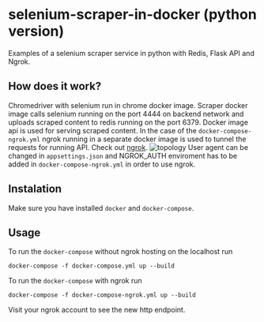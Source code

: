 # selenium-scraper-in-docker (python version)
Examples of a selenium scraper service in python with Redis, Flask API and Ngrok.

## How does it work?
Chromedriver with selenium run in chrome docker image. Scraper docker image calls selenium running on the port 4444 on backend network and uploads scraped content to redis running on the port 6379. Docker image api is used for serving scraped content. In the case of the `docker-compose-ngrok.yml` ngrok running in a separate docker image is used to tunnel the requests for running API. Check out [ngrok](https://ngrok.com/).
![topology](https://i.imgur.com/S63z08w.png)
User agent can be changed in `appsettings.json` and NGROK_AUTH enviroment has to be added in `docker-compose-ngrok.yml` in order to use ngrok.

## Instalation
Make sure you have installed `docker` and `docker-compose`.

## Usage
To run the `docker-compose` without ngrok hosting on the localhost run 
```shell
docker-compose -f docker-compose.yml up --build
```
To run the `docker-compose` with ngrok run
```shell
docker-compose -f docker-compose-ngrok.yml up --build
```
Visit your ngrok account to see the new http endpoint.